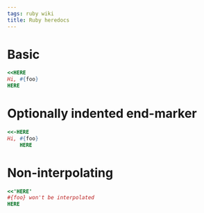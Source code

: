 ```yaml
---
tags: ruby wiki
title: Ruby heredocs
---
```


# Basic

```ruby
<<HERE
Hi, #{foo}
HERE
```

# Optionally indented end-marker

```ruby
<<-HERE
Hi, #{foo}
    HERE
```

# Non-interpolating

```ruby
<<'HERE'
#{foo} won't be interpolated
HERE
```
